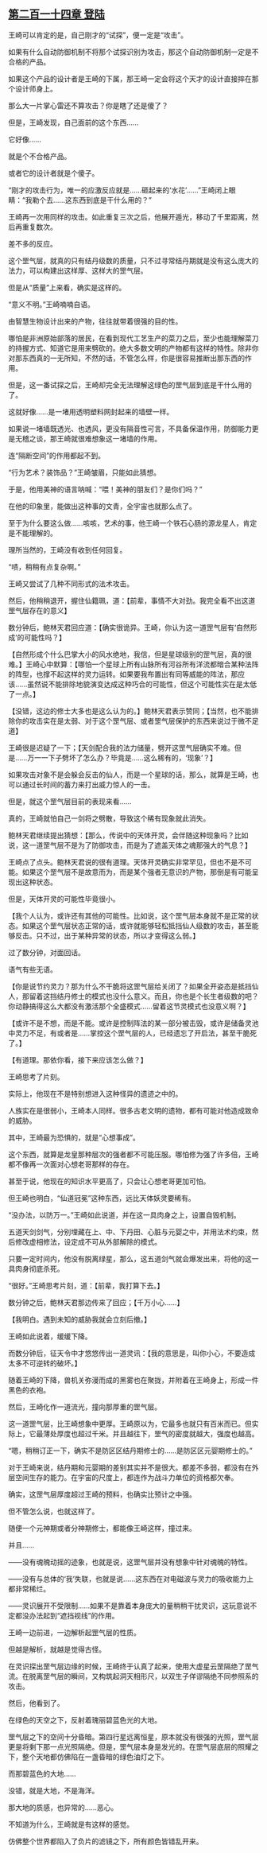 ## [第二百一十四章 登陆](https://www.xxbiquge.com/11_11207/9229579.html)


  王崎可以肯定的是，自己刚才的“试探”，便一定是“攻击”。

  如果有什么自动防御机制不将那个试探识别为攻击，那这个自动防御机制一定是不合格的产品。

  如果这个产品的设计者是王崎的下属，那王崎一定会将这个天才的设计直接摔在那个设计师身上。

  那么大一片掌心雷还不算攻击？你是瞎了还是傻了？

  但是，王崎发现，自己面前的这个东西……

  它好像……

  就是个不合格产品。

  或者它的设计者就是个傻子。

  “刚才的攻击行为，唯一的应激反应就是……砸起来的‘水花’……”王崎闭上眼睛：“我勒个去……这东西到底是干什么用的？”

  王崎再一次用同样的攻击。如此重复三次之后，他展开遁光，移动了千里距离，然后再重复数次。

  差不多的反应。

  这个罡气层，就真的只有结丹级数的质量，只不过寻常结丹期就是没有这么庞大的法力，可以构建出这样厚、这样大的罡气层。

  但是从“质量”上来看，确实是这样的。

  “意义不明。”王崎喃喃自语。

  由智慧生物设计出来的产物，往往就带着很强的目的性。

  哪怕是非洲原始部落的居民，在看到现代工艺生产的菜刀之后，至少也能理解菜刀的持握方式、知道它是用来劈砍的。绝大多数文明的产物都有这样的特性。除非你对那东西真的一无所知，不然的话，不管怎么样，你是很容易推断出那东西的作用。

  但是，这一番试探之后，王崎却完全无法理解这绿色的罡气层到底是干什么用的了。

  这就好像……是一堵用透明塑料网封起来的墙壁一样。

  如果说一堵墙既透光、也透风，更没有隔音性可言，不具备保温作用，防御能力更是无稽之谈，那王崎就很难想象这一堵墙的作用。

  连“隔断空间”的作用都起不到。

  “行为艺术？装饰品？”王崎皱眉，只能如此猜想。

  于是，他用美神的语言呐喊：“喂！美神的朋友们？是你们吗？”

  在他的印象里，能做出这种事的文青，全宇宙也就那么点了。

  至于为什么要这么做……咳咳，艺术的事，他王崎一个铁石心肠的源龙星人，肯定是不能理解的。

  理所当然的，王崎没有收到任何回复。

  “啧，稍稍有点复杂啊。”

  王崎又尝试了几种不同形式的法术攻击。

  然后，他稍稍退开，握住仙籍珮，道：【前辈，事情不大对劲。我完全看不出这道罡气层存在的意义】

  数分钟后，鲍林天君回应道：【确实很诡异。王崎，你认为这一道罡气层有‘自然形成’的可能性吗？】

  【自然形成个什么巴掌大小的风水绝地，我信，但是星球级别的罡气层，真的很难。】王崎心中默算：【哪怕一个星球上所有山脉所有河谷所有洋流都暗合某种法阵的阵型，也撑不起这样的灵力运转。如果要我布置出有同等威能的阵法，那应该……虽然说不能排除地貌演变达成这种巧合的可能性，但这个可能性实在是太低了一点。】

  【没错，这边的修士大多也是这么认为的。】鲍林天君表示赞同；【当然，也不能排除你的攻击实在是太弱、对于这个罡气层、或者罡气层保护的东西来说过于微不足道】

  王崎很是迟疑了一下；【天剑配合我的法力储量，劈开这罡气层确实不难。但是……万一一下子劈坏了怎么办？毕竟是……这么稀有的，‘现象’？】

  如果攻击对象不是会躲会反击的仙人，而是一个星球的话，那么，就算是王崎，也可以通过长时间的蓄力来打出威力惊人的一击。

  但是，就这个罡气层目前的表现来看……

  真的，王崎就怕自己一剑将之劈散，导致这个稀有现象就此消失。

  鲍林天君继续提出猜想：【那么，传说中的天体开灵，会伴随这种现象吗？比如说，这一道罡气层不是为了防御攻击，而是为了遮盖天体之魂那强大的气息？】

  王崎点了点头。鲍林天君说的很有道理。天体开灵确实非常罕见，但也不是不可能。如果这个罡气层不是故意而为，而是某个强者无意识的产物，那倒是有可能呈现出这种状态。

  但是，天体开灵的可能性毕竟很小。

  【我个人认为，或许还有其他的可能性。比如说，这个罡气层本身就不是正常的状态。如果这个罡气层状态正常的话，或许就能够轻松抵挡仙人级数的攻击，甚至能够反击。只不过，出于某种异常的状态，所以才变得这么弱。】

  过了数分钟，对面回话。

  语气有些无语。

  【你是说节约灵力？那为什么不干脆将这罡气层给关闭了？如果全开姿态是抵挡仙人，那留着这挡结丹修士的模式也没什么意义。而且，你也是个长生者级数的吧？你动静搞得这么大都没有激活那个全盛模式……留着这节灵模式也没意义啊？】

  【或许不是不想，而是不能。或许是控制阵法的某一部分被击毁，或许是储备灵池中灵力不足，有或者是……掌控这个罡气层的人，已经遗忘了开启法，甚至干脆死了。】

  【有道理。那依你看，接下来应该怎么做？】

  王崎思考了片刻。

  实际上，他现在不是特别想进入这种怪异的遗迹之中的。

  人族实在是很弱小，王崎本人同样。很多古老文明的遗物，都有可能对他造成致命的威胁。

  其中，王崎最为恐惧的，就是“心想事成”。

  这个东西，就算是龙皇那种层次的强者都不可能压服。哪怕修为强了许多倍，王崎都不像再一次面对心想老哥那样的存在。

  甚至于说，他现在的知识水平更高了，只会让心想老哥更加可怕。

  但王崎也明白，“仙道冠冕”这种东西，远比天体妖灵要稀有。

  “没办法，以防万一。”王崎如此说道，并在这一具肉身之上，设置自毁机制。

  五道天剑剑气，分别埋藏在上、中、下丹田、心脏与元婴之中，并用法术约束，然后修改虚相修法，设定成不可从外部解除的模式。

  只要一定时间内，他没有脱离绿星，那么，这五道剑气就会爆发出来，将他的这一具肉身彻底杀死。

  “很好。”王崎思考片刻，道：【前辈，我打算下去。】

  数分钟之后，鲍林天君那边传来了回应；【千万小心……】

  【我明白。遇到未知的威胁我就会立刻后撤。】

  王崎如此说着，缓缓下降。

  而数分钟后，征天令中才悠悠传出一道灵讯：【我的意思是，叫你小心，不要造成太多不可逆转的破坏。】

  随着王崎的下降，兽机关弥漫而成的黑雾也在聚拢，并附着在王崎身上，形成一件黑色的衣袍。

  然后，王崎化作一道流光，撞向那厚重的罡气层。

  这一道罡气层，比王崎想象中更厚。王崎原以为，它最多也就只有百米而已。但实际上，它最薄处厚度也超过千米。并且越往下，罡气的密度就越大，强度也越高。

  “嗯，稍稍订正一下，确实不是防区区结丹期修士的……是防区区元婴期修士的。”

  对于王崎来说，结丹期和元婴期的差别其实并不是很大。都差不多弱，都没有在外层空间生存的能力。在宇宙的尺度上，都连作为战斗力单位的资格都欠奉。

  确实，这罡气层厚度超过王崎的预料，也确实比预计之中强。

  但不管怎么说，也就这样了。

  随便一个元神期或者分神期修士，都能像王崎这样，撞过来。

  并且……

  ——没有魂魄动摇的迹象，也就是说，这罡气层并没有想象中针对魂魄的特性。

  ——没有与总体的‘我’失联，也就是说……这东西在对电磁波与灵力的吸收能力上都非常稀烂。

  ——灵识展开不受限制……如果不是靠着本身庞大的量稍稍干扰灵识，这玩意说不定都没办法起到“遮挡视线”的作用。

  王崎一边前进，一边解析起罡气层的性质。

  但越是解析，就越是觉得古怪。

  在灵识探出罡气层边缘的时候，王崎终于认真了起来，使用大虚星云罡隔绝了罡气流。在脱离罡气层的瞬间，又构筑起洞天相形尺，以双生子佯谬隔绝不同参照系的攻击。

  然后，他看到了。

  在绿色的天空之下，反射着瑰丽碧蓝色光的大地。

  罡气层之下的空间十分昏暗。第四行星远离恒星，原本就没有很强的光照，罡气层更是将剩下那一点光照隔绝。但是，罡气层本身是发光的。在罡气层底层的照耀之下，整个天地都仿佛陷在一盏昏暗的绿色油灯之下。

  而那碧蓝色的大地……

  没错，就是大地，不是海洋。

  那大地的质感，也异常的……恶心。

  不知道为什么，王崎就是有这样的感觉。

  仿佛整个世界都陷入了负片的滤镜之下，所有颜色皆错乱开来。
